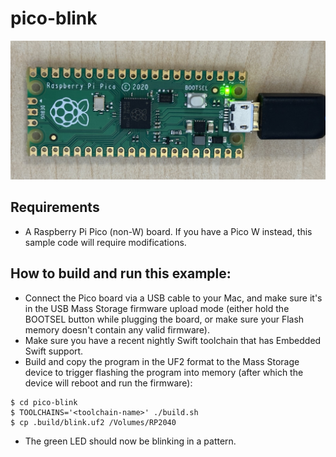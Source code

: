# pico-blink

<img src="https://raw.githubusercontent.com/kubamracek/swift-evolution/branch/assets/pico-blink.jpg">

## Requirements

- A Raspberry Pi Pico (non-W) board. If you have a Pico W instead, this sample code will require modifications.

## How to build and run this example:

- Connect the Pico board via a USB cable to your Mac, and make sure it's in the USB Mass Storage firmware upload mode (either hold the BOOTSEL button while plugging the board, or make sure your Flash memory doesn't contain any valid firmware).
- Make sure you have a recent nightly Swift toolchain that has Embedded Swift support.
- Build and copy the program in the UF2 format to the Mass Storage device to trigger flashing the program into memory (after which the device will reboot and run the firmware):
``` console
$ cd pico-blink
$ TOOLCHAINS='<toolchain-name>' ./build.sh
$ cp .build/blink.uf2 /Volumes/RP2040
```
- The green LED should now be blinking in a pattern.
